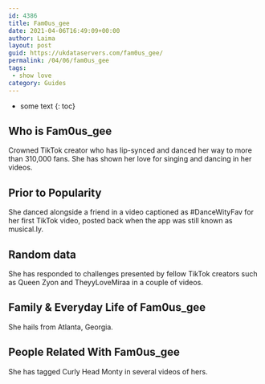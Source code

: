 ```yaml
---
id: 4386
title: Fam0us_gee
date: 2021-04-06T16:49:09+00:00
author: Laima
layout: post
guid: https://ukdataservers.com/fam0us_gee/
permalink: /04/06/fam0us_gee
tags:
 - show love
category: Guides
---
```


* some text
{: toc}


## Who is Fam0us_gee
                  
                  
                  
Crowned TikTok creator who has lip-synced and danced her way to more than 310,000 fans. She has shown her love for singing and dancing in her videos. 
                  
              
            
              
            
                
                
                
## Prior to Popularity
                  
                  
                  
She danced alongside a friend in a video captioned as #DanceWityFav for her first TikTok video, posted back when the app was still known as musical.ly.
                  
              
            
              
            
                
                
                
## Random data
                  
                  
                  
She has responded to challenges presented by fellow TikTok creators such as Queen Zyon and TheyyLoveMiraa in a couple of videos.
                  
              
            
              
            
                
                
                
## Family & Everyday Life of Fam0us_gee
                  
                  
                  
She hails from Atlanta, Georgia. 
                  
              
            
              
            
                
                
                
## People Related With Fam0us_gee
                  
                  
                  
She has tagged Curly Head Monty in several videos of hers.
                  
              
            
              
            
                
              
            
              
              
            
            
              
            
          
          
          